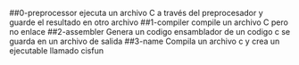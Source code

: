 ##0-preprocessor
ejecuta un archivo C a través del preprocesador y guarde el resultado en otro archivo
##1-compiler
compile un archivo C pero no enlace
##2-assembler
Genera un codigo ensamblador de un codigo c se guarda en un archivo de salida
##3-name
Compila un archivo c y crea un ejecutable llamado cisfun


